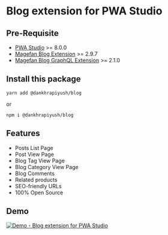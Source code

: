 # Blog extension for PWA Studio

## Pre-Requisite
* [PWA Studio](https://github.com/magento/pwa-studio) >= 8.0.0
* [Magefan Blog Extension](https://github.com/magefan/module-blog) >= 2.9.7
* [Magefan Blog GraphQL Extension](https://github.com/magefan/module-blog-graph-ql) >= 2.1.0

## Install this package
```
yarn add @dankhrapiyush/blog
```
or
```
npm i @dankhrapiyush/blog
```

## Features
* Posts List Page
* Post View Page
* Blog Tag View Page
* Blog Category View Page
* Blog Comments
* Related products
* SEO-friendly URLs
* 100% Open Source

## Demo
[![Demo - Blog extension for PWA Studio](https://img.youtube.com/vi/madRZs5D3qQ/0.jpg)](https://www.youtube.com/watch?v=madRZs5D3qQ)
